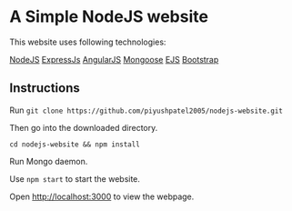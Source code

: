 # A Simple NodeJS website

This website uses following technologies:

[NodeJS](https://nodejs.org/en/)
[ExpressJs](http://expressjs.com/)
[AngularJS](https://angularjs.org)
[Mongoose](http://mongoosejs.com/)
[EJS](http://ejs.co/)
[Bootstrap](http://getbootstrap.com)

## Instructions

Run `git clone https://github.com/piyushpatel2005/nodejs-website.git`

Then go into the downloaded directory.

`cd nodejs-website && npm install`

Run Mongo daemon.

Use `npm start` to start the website.

Open [http://localhost:3000](http://localhost:3000) to view the webpage.